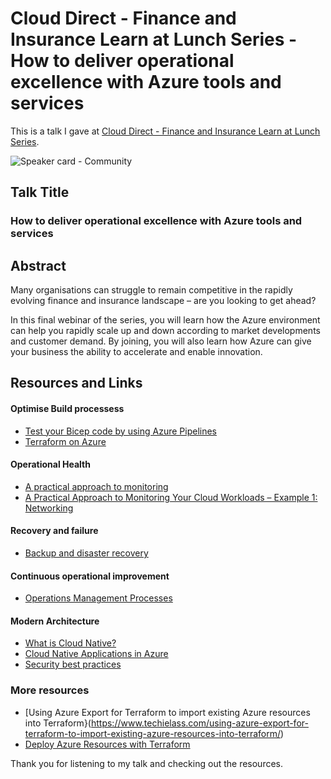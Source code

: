 # Cloud Direct - Finance and Insurance Learn at Lunch Series - How to deliver operational excellence with Azure tools and services

This is a talk I gave at [Cloud Direct - Finance and Insurance Learn at Lunch Series]([https://app.checkin.no/event/57096/community-tuesday](https://www.clouddirect.net/fsi-learn-at-lunch-series/)).

![Speaker card - Community](https://github.com/weeyin83/Presentations/assets/13692824/53c65cee-3a4e-4a0d-a245-b4b0c5d6e939)

## Talk Title

### How to deliver operational excellence with Azure tools and services

## Abstract
Many organisations can struggle to remain competitive in the rapidly evolving finance and insurance landscape – are you looking to get ahead?

In this final webinar of the series, you will learn how the Azure environment can help you rapidly scale up and down according to market developments and customer demand. By joining, you will also learn how Azure can give your business the ability to accelerate and enable innovation.

## Resources and Links

#### Optimise Build processess
- [Test your Bicep code by using Azure Pipelines](https://learn.microsoft.com/training/modules/test-bicep-code-using-azure-pipelines/)
- [Terraform on Azure](https://azure.microsoft.com/solutions/devops/terraform)

#### Operational Health
- [A practical approach to monitoring](https://www.microsoft.com/en-gb/industry/blog/technetuk/2023/05/03/a-practical-approach-to-monitoring-your-cloud-workloads/)
- [A Practical Approach to Monitoring Your Cloud Workloads – Example 1: Networking](https://www.microsoft.com/en-gb/industry/blog/technetuk/2023/06/28/a-practical-approach-to-monitoring-your-cloud-workloads-example-1-networking/)

#### Recovery and failure
- [Backup and disaster recovery](https://azure.microsoft.com/solutions/backup-and-disaster-recovery)

#### Continuous operational improvement
- [Operations Management Processes](https://learn.microsoft.com/azure/cloud-adoption-framework/manage/operational-fitness-review)

#### Modern Architecture
- [What is Cloud Native?](https://learn.microsoft.com/dotnet/architecture/cloud-native/definition)
- [Cloud Native Applications in Azure](https://azure.microsoft.com/solutions/cloud-native-apps)
- [Security best practices](https://learn.microsoft.com/azure/cloud-adoption-framework/secure/security-top-10)

### More resources
- [Using Azure Export for Terraform to import existing Azure resources into Terraform}(https://www.techielass.com/using-azure-export-for-terraform-to-import-existing-azure-resources-into-terraform/)
- [Deploy Azure Resources with Terraform](https://www.techielass.com/deploy-azure-resources-with-terraform/)

Thank you for listening to my talk and checking out the resources.
